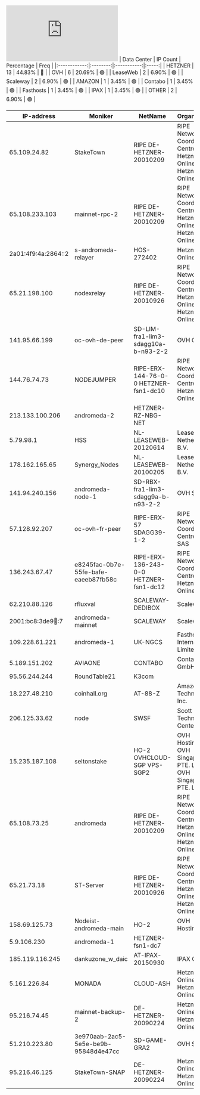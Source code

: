 ![Diagramm](https://github.com/obajay/StateSync-snapshots/blob/main/Projects/AndromedaProtocol/1/README.md)
| Data Center | IP Count | Percentage | Freq |
|:------------:|:--------:|:-----------:|:-----:|
| HETZNER | 13 | 44.83% | 🔴 |
| OVH | 6 | 20.69% | 🟢 |
| LeaseWeb | 2 | 6.90% | 🟢 |
| Scaleway | 2 | 6.90% | 🟢 |
| AMAZON | 1 | 3.45% | 🟢 |
| Contabo | 1 | 3.45% | 🟢 |
| Fasthosts | 1 | 3.45% | 🟢 |
| IPAX | 1 | 3.45% | 🟢 |
| OTHER | 2 | 6.90% | 🟢 |

<!-- START_TABLE -->
| IP-address | Moniker | NetName | Organization |
|-------------|-------------|-------------|-------------|
| 65.109.24.82 | StakeTown | RIPE DE-HETZNER-20010209 | RIPE Network Coordination Centre Hetzner Online GmbH Hetzner Online GmbH |
| 65.108.233.103 | mainnet-rpc-2 | RIPE DE-HETZNER-20010209 | RIPE Network Coordination Centre Hetzner Online GmbH Hetzner Online GmbH |
| 2a01:4f9:4a:2864::2 | s-andromeda-relayer | HOS-272402 | Hetzner Online GmbH |
| 65.21.198.100 | nodexrelay | RIPE DE-HETZNER-20010926 | RIPE Network Coordination Centre Hetzner Online GmbH Hetzner Online GmbH |
| 141.95.66.199 | oc-ovh-de-peer | SD-LIM-fra1-lim3-sdagg10a-b-n93-2-2 | OVH GmbH |
| 144.76.74.73 | NODEJUMPER | RIPE-ERX-144-76-0-0 HETZNER-fsn1-dc10 | RIPE Network Coordination Centre Hetzner Online GmbH |
| 213.133.100.206 | andromeda-2 | HETZNER-RZ-NBG-NET |  |
| 5.79.98.1 | HSS | NL-LEASEWEB-20120614 | LeaseWeb Netherlands B.V. |
| 178.162.165.65 | Synergy_Nodes | NL-LEASEWEB-20100205 | LeaseWeb Netherlands B.V. |
| 141.94.240.156 | andromeda-node-1 | SD-RBX-fra1-lim3-sdagg9a-b-n93-2-2 | OVH SAS |
| 57.128.92.207 | oc-ovh-fr-peer | RIPE-ERX-57 SDAGG39-1-2 | RIPE Network Coordination Centre OVH SAS |
| 136.243.67.47 | e8245fac-0b7e-55fe-bafe-eaeeb87fb58c | RIPE-ERX-136-243-0-0 HETZNER-fsn1-dc12 | RIPE Network Coordination Centre Hetzner Online GmbH |
| 62.210.88.126 | rfluxval | SCALEWAY-DEDIBOX | Scaleway |
| 2001:bc8:3de9:100::7 | andromeda-mainnet | SCALEWAY | Scaleway |
| 109.228.61.221 | andromeda-1 | UK-NGCS | Fasthosts Internet Limited |
| 5.189.151.202 | AVIAONE | CONTABO | Contabo GmbH |
| 95.56.244.244 | RoundTable21 | K3com |  |
| 18.227.48.210 | coinhall.org | AT-88-Z | Amazon Technologies Inc. |
| 206.125.33.62 | node | SWSF | Scott Technology Center |
| 15.235.187.108 | seltonstake | HO-2 OVHCLOUD-SGP VPS-SGP2 | OVH Hosting, Inc. OVH Singapore PTE. LTD OVH Singapore PTE. LTD |
| 65.108.73.25 | andromeda | RIPE DE-HETZNER-20010209 | RIPE Network Coordination Centre Hetzner Online GmbH Hetzner Online GmbH |
| 65.21.73.18 | ST-Server | RIPE DE-HETZNER-20010926 | RIPE Network Coordination Centre Hetzner Online GmbH Hetzner Online GmbH |
| 158.69.125.73 | Nodeist-andromeda-main | HO-2 | OVH Hosting, Inc. |
| 5.9.106.230 | andromeda-1 | HETZNER-fsn1-dc7 |  |
| 185.119.116.245 | dankuzone_w_daic | AT-IPAX-20150930 | IPAX GmbH |
| 5.161.226.84 | MONADA | CLOUD-ASH | Hetzner Online GmbH Hetzner Online GmbH |
| 95.216.74.45 | mainnet-backup-2 | DE-HETZNER-20090224 | Hetzner Online GmbH Hetzner Online GmbH |
| 51.210.223.80 | 3e970aab-2ac5-5e5e-be9b-95848d4e47cc | SD-GAME-GRA2 | OVH SAS |
| 95.216.46.125 | StakeTown-SNAP | DE-HETZNER-20090224 | Hetzner Online GmbH Hetzner Online GmbH |

<!-- END_TABLE -->